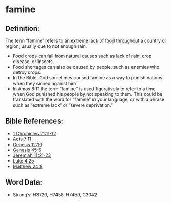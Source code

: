 # famine

## Definition:

The term “famine” refers to an extreme lack of food throughout a country or region, usually due to not enough rain.

* Food crops can fail from natural causes such as lack of rain, crop disease, or insects.
* Food shortages can also be caused by people, such as enemies who detroy crops.
* In the Bible, God sometimes caused famine as a way to punish nations when they sinned against him.
* In Amos 8:11 the term “famine” is used figuratively to refer to a time when God punished his people by not speaking to them. This could be translated with the word for “famine” in your language, or with a phrase such as “extreme lack” or “severe deprivation.”

## Bible References:

* [1 Chronicles 21:11-12](rc://en/tn/help/1ch/21/11)
* [Acts 7:11](rc://en/tn/help/act/07/11)
* [Genesis 12:10](rc://en/tn/help/gen/12/10)
* [Genesis 45:6](rc://en/tn/help/gen/45/06)
* [Jeremiah 11:21-23](rc://en/tn/help/jer/11/21)
* [Luke 4:25](rc://en/tn/help/luk/04/25)
* [Matthew 24:8](rc://en/tn/help/mat/24/08)

## Word Data:

* Strong’s: H3720, H7458, H7459, G3042
